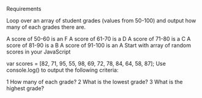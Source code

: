 Requirements

Loop over an array of student grades (values from 50-100) and output how many of each grades there are.

A score of 50-60 is an F
A score of 61-70 is a D
A score of 71-80 is a C
A score of 81-90 is a B
A score of 91-100 is an A
Start with array of random scores in your JavaScript

var scores = [82, 71, 95, 55, 98, 69, 72, 78, 84, 64, 58, 87];
Use console.log() to output the following criteria:

1 How many of each grade?
2 What is the lowest grade?
3 What is the highest grade?